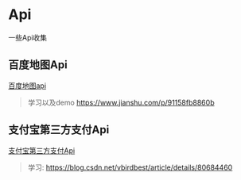 # Api
一些Api收集

## 百度地图Api
[百度地图api](https://lbs.qq.com/)
> 学习以及demo  https://www.jianshu.com/p/91158fb8860b

## 支付宝第三方支付Api
[支付宝第三方支付Api](https://blog.csdn.net/vbirdbest/article/details/80635194)
> 学习: https://blog.csdn.net/vbirdbest/article/details/80684460
